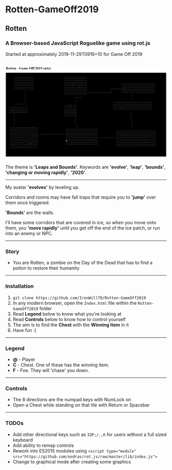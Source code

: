 # Rotten-GameOff2019
## Rotten
### A Browser-based JavaScript Roguelike game using rot.js
Started at approximately 2019-11-29T0916+10 for Game Off 2019

![alt text](https://github.com/IronWill79/Rotten-GameOff2019/raw/master/images/Rotten-GameOff2019v0.01.png "Rotten v0.01 screenshot")
---
The theme is **'Leaps and Bounds'**. Keywords are **'evolve'**, **'leap'**, **'bounds'**, **'changing or moving rapidly'**, **'2020'**.

---
My avatar **'evolves'** by leveling up.

Corridors and rooms may have fall traps that require you to **'jump'** over them once triggered.

**'Bounds'** are the walls.

I'll have some corridors that are covered in ice, so when you move onto them, you **'move rapidly'** until you get off the end of the ice patch, or run into an enemy or NPC.

---
### Story
* You are Rotten, a zombie on the Day of the Dead that has to find a potion to restore their humanity
---
### Installation

1. `git clone https://github.com/IronWill79/Rotten-GameOff2019`
2. In any modern browser, open the `Index.html` file within the `Rotten-GameOff2019` folder
3. Read **Legend** below to know what you're looking at
4. Read **Controls** below to know how to control yourself
5. The aim is to find the **Chest** with the **Winning Item** in it
6. Have fun :)
---
### Legend

* **@** - Player
* **C** - Chest. One of these has the winning item.
* **F** - Foe. They will 'chase' you down.
---
### Controls

* The 8 directions are the numpad keys with NumLock on
* Open a Chest while standing on that tile with Return or Spacebar
---
### TODOs

* Add other directional keys such as `IOP;/.,K` for users without a full sized keyboard  
* Add ability to remap controls  
* Rework into ES2015 modules using `<script type="module" src="https://github.com/ondras/rot.js/raw/master/lib/index.js">`  
* Change to graphical mode after creating some graphics